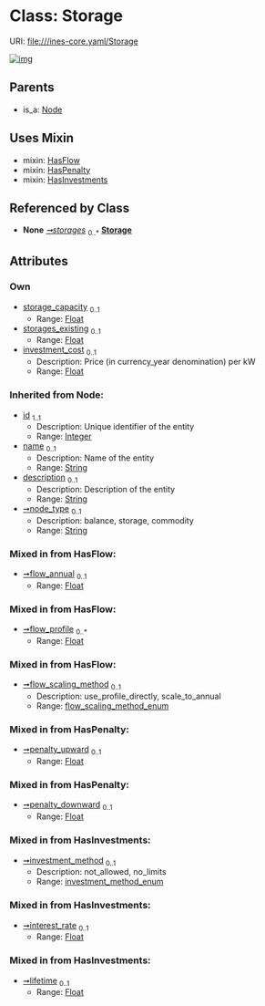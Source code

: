 
# Class: Storage



URI: [file:///ines-core.yaml/Storage](file:///ines-core.yaml/Storage)


[![img](https://yuml.me/diagram/nofunky;dir:TB/class/[Database]++-%20storages%200..*>[Storage&#124;storage_capacity:float%20%3F;storages_existing:float%20%3F;investment_cost:float%20%3F;flow_annual:float%20%3F;flow_profile:float%20*;flow_scaling_method:flow_scaling_method_enum%20%3F;penalty_upward:float%20%3F;penalty_downward:float%20%3F;investment_method:investment_method_enum%20%3F;interest_rate:float%20%3F;lifetime:float%20%3F;node_type(i):string%20%3F;id(i):integer;name(i):string%20%3F;description(i):string%20%3F],[Storage]uses%20-.->[HasFlow],[Storage]uses%20-.->[HasPenalty],[Storage]uses%20-.->[HasInvestments],[Node]^-[Storage],[Node],[HasPenalty],[HasInvestments],[HasFlow],[Database])](https://yuml.me/diagram/nofunky;dir:TB/class/[Database]++-%20storages%200..*>[Storage&#124;storage_capacity:float%20%3F;storages_existing:float%20%3F;investment_cost:float%20%3F;flow_annual:float%20%3F;flow_profile:float%20*;flow_scaling_method:flow_scaling_method_enum%20%3F;penalty_upward:float%20%3F;penalty_downward:float%20%3F;investment_method:investment_method_enum%20%3F;interest_rate:float%20%3F;lifetime:float%20%3F;node_type(i):string%20%3F;id(i):integer;name(i):string%20%3F;description(i):string%20%3F],[Storage]uses%20-.->[HasFlow],[Storage]uses%20-.->[HasPenalty],[Storage]uses%20-.->[HasInvestments],[Node]^-[Storage],[Node],[HasPenalty],[HasInvestments],[HasFlow],[Database])

## Parents

 *  is_a: [Node](Node.md)

## Uses Mixin

 *  mixin: [HasFlow](HasFlow.md)
 *  mixin: [HasPenalty](HasPenalty.md)
 *  mixin: [HasInvestments](HasInvestments.md)

## Referenced by Class

 *  **None** *[➞storages](database__storages.md)*  <sub>0..\*</sub>  **[Storage](Storage.md)**

## Attributes


### Own

 * [storage_capacity](storage_capacity.md)  <sub>0..1</sub>
     * Range: [Float](types/Float.md)
 * [storages_existing](storages_existing.md)  <sub>0..1</sub>
     * Range: [Float](types/Float.md)
 * [investment_cost](investment_cost.md)  <sub>0..1</sub>
     * Description: Price (in currency_year denomination) per kW
     * Range: [Float](types/Float.md)

### Inherited from Node:

 * [id](id.md)  <sub>1..1</sub>
     * Description: Unique identifier of the entity
     * Range: [Integer](types/Integer.md)
 * [name](name.md)  <sub>0..1</sub>
     * Description: Name of the entity
     * Range: [String](types/String.md)
 * [description](description.md)  <sub>0..1</sub>
     * Description: Description of the entity
     * Range: [String](types/String.md)
 * [➞node_type](node__node_type.md)  <sub>0..1</sub>
     * Description: balance, storage, commodity
     * Range: [String](types/String.md)

### Mixed in from HasFlow:

 * [➞flow_annual](hasFlow__flow_annual.md)  <sub>0..1</sub>
     * Range: [Float](types/Float.md)

### Mixed in from HasFlow:

 * [➞flow_profile](hasFlow__flow_profile.md)  <sub>0..\*</sub>
     * Range: [Float](types/Float.md)

### Mixed in from HasFlow:

 * [➞flow_scaling_method](hasFlow__flow_scaling_method.md)  <sub>0..1</sub>
     * Description: use_profile_directly, scale_to_annual
     * Range: [flow_scaling_method_enum](flow_scaling_method_enum.md)

### Mixed in from HasPenalty:

 * [➞penalty_upward](hasPenalty__penalty_upward.md)  <sub>0..1</sub>
     * Range: [Float](types/Float.md)

### Mixed in from HasPenalty:

 * [➞penalty_downward](hasPenalty__penalty_downward.md)  <sub>0..1</sub>
     * Range: [Float](types/Float.md)

### Mixed in from HasInvestments:

 * [➞investment_method](hasInvestments__investment_method.md)  <sub>0..1</sub>
     * Description: not_allowed, no_limits
     * Range: [investment_method_enum](investment_method_enum.md)

### Mixed in from HasInvestments:

 * [➞interest_rate](hasInvestments__interest_rate.md)  <sub>0..1</sub>
     * Range: [Float](types/Float.md)

### Mixed in from HasInvestments:

 * [➞lifetime](hasInvestments__lifetime.md)  <sub>0..1</sub>
     * Range: [Float](types/Float.md)
